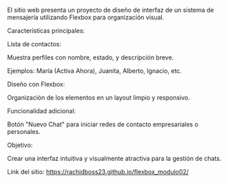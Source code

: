 El sitio web presenta un proyecto de diseño de interfaz de un sistema de mensajería utilizando Flexbox para organización visual.

Características principales:

Lista de contactos:

Muestra perfiles con nombre, estado, y descripción breve.

Ejemplos: María (Activa Ahora), Juanita, Alberto, Ignacio, etc.

Diseño con Flexbox:

Organización de los elementos en un layout limpio y responsivo.

Funcionalidad adicional:

Botón "Nuevo Chat" para iniciar redes de contacto empresariales o personales.

Objetivo:

Crear una interfaz intuitiva y visualmente atractiva para la gestión de chats.

Link del sitio:
https://rachidboss23.github.io/flexbox_modulo02/
